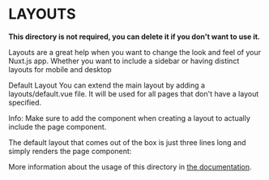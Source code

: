 # LAYOUTS

**This directory is not required, you can delete it if you don't want to use it.**

Layouts are a great help when you want to change the look and feel of your Nuxt.js app. Whether you want to include a sidebar or having distinct layouts for mobile and desktop

Default Layout
You can extend the main layout by adding a layouts/default.vue file. It will be used for all pages that don't have a layout specified.

Info: Make sure to add the <nuxt/> component when creating a layout to actually include the page component.

The default layout that comes out of the box is just three lines long and simply renders the page component:

More information about the usage of this directory in [the documentation](https://nuxtjs.org/guide/views#layouts).

